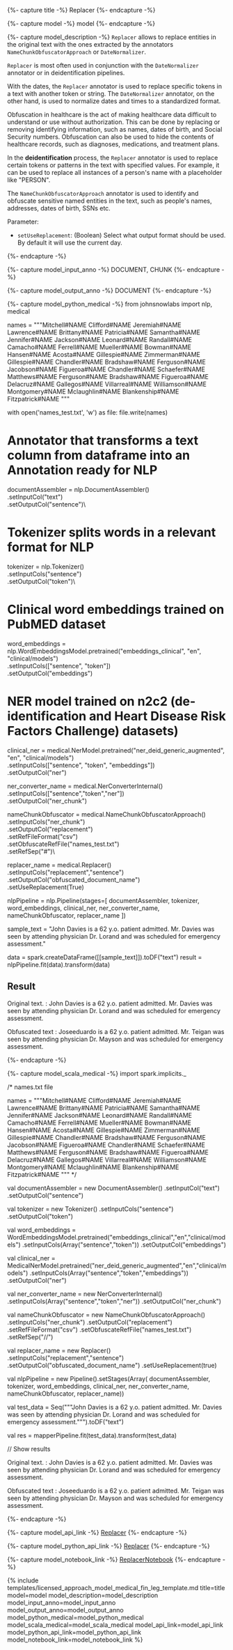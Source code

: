 {%- capture title -%}
Replacer
{%- endcapture -%}

{%- capture model -%}
model
{%- endcapture -%}

{%- capture model_description -%}
`Replacer` allows to replace entities in the original text with the ones extracted by the annotators `NameChunkObfuscatorApproach` or `DateNormalizer`. 

`Replacer` is most often used in conjunction with the `DateNormalizer` annotator or in deidentification pipelines.

With the dates, the `Replacer` annotator is used to replace specific tokens in a text with another token or string. The `DateNormalizer` annotator, on the other hand, is used to normalize dates and times to a standardized format.

Obfuscation in healthcare is the act of making healthcare data difficult to understand or use without authorization. This can be done by replacing or removing identifying information, such as names, dates of birth, and Social Security numbers. Obfuscation can also be used to hide the contents of healthcare records, such as diagnoses, medications, and treatment plans.

In the **deidentification** process, the `Replacer` annotator is used to replace certain tokens or patterns in the text with specified values. For example, it can be used to replace all instances of a person's name with a placeholder like "PERSON".

The `NameChunkObfuscatorApproach` annotator is used to identify and obfuscate sensitive named entities in the text, such as people's names, addresses, dates of birth, SSNs etc.

Parameter:

- `setUseReplacement`: (Boolean) Select what output format should be used. By default it will use the current day.   

{%- endcapture -%}

{%- capture model_input_anno -%}
DOCUMENT, CHUNK
{%- endcapture -%}

{%- capture model_output_anno -%}
DOCUMENT
{%- endcapture -%}

{%- capture model_python_medical -%}
from johnsnowlabs import nlp, medical

names = """Mitchell#NAME
Clifford#NAME
Jeremiah#NAME
Lawrence#NAME
Brittany#NAME
Patricia#NAME
Samantha#NAME
Jennifer#NAME
Jackson#NAME
Leonard#NAME
Randall#NAME
Camacho#NAME
Ferrell#NAME
Mueller#NAME
Bowman#NAME
Hansen#NAME
Acosta#NAME
Gillespie#NAME
Zimmerman#NAME
Gillespie#NAME
Chandler#NAME
Bradshaw#NAME
Ferguson#NAME
Jacobson#NAME
Figueroa#NAME
Chandler#NAME
Schaefer#NAME
Matthews#NAME
Ferguson#NAME
Bradshaw#NAME
Figueroa#NAME
Delacruz#NAME
Gallegos#NAME
Villarreal#NAME
Williamson#NAME
Montgomery#NAME
Mclaughlin#NAME
Blankenship#NAME
Fitzpatrick#NAME
"""

with open('names_test.txt', 'w') as file:
    file.write(names)


# Annotator that transforms a text column from dataframe into an Annotation ready for NLP
documentAssembler = nlp.DocumentAssembler()\
  .setInputCol("text")\
  .setOutputCol("sentence")\

# Tokenizer splits words in a relevant format for NLP
tokenizer = nlp.Tokenizer()\
  .setInputCols("sentence")\
  .setOutputCol("token")\

# Clinical word embeddings trained on PubMED dataset
word_embeddings = nlp.WordEmbeddingsModel.pretrained("embeddings_clinical", "en", "clinical/models")\
    .setInputCols(["sentence", "token"])\
    .setOutputCol("embeddings")

# NER model trained on n2c2 (de-identification and Heart Disease Risk Factors Challenge) datasets)
clinical_ner = medical.NerModel.pretrained("ner_deid_generic_augmented", "en", "clinical/models") \
    .setInputCols(["sentence", "token", "embeddings"]) \
    .setOutputCol("ner")

ner_converter_name = medical.NerConverterInternal()\
    .setInputCols(["sentence","token","ner"])\
    .setOutputCol("ner_chunk")

nameChunkObfuscator = medical.NameChunkObfuscatorApproach()\
  .setInputCols("ner_chunk")\
  .setOutputCol("replacement")\
  .setRefFileFormat("csv")\
  .setObfuscateRefFile("names_test.txt")\
  .setRefSep("#")\

replacer_name = medical.Replacer()\
  .setInputCols("replacement","sentence")\
  .setOutputCol("obfuscated_document_name")\
  .setUseReplacement(True)

nlpPipeline = nlp.Pipeline(stages=[
    documentAssembler, 
    tokenizer,
    word_embeddings,
    clinical_ner,
    ner_converter_name,
    nameChunkObfuscator,
    replacer_name
    ])

sample_text = "John Davies is a 62 y.o. patient admitted. Mr. Davies was seen by attending physician Dr. Lorand and was scheduled for emergency assessment."

data = spark.createDataFrame([[sample_text]]).toDF("text")
result = nlpPipeline.fit(data).transform(data)

## Result

Original text.  :  John Davies is a 62 y.o. patient admitted. Mr. Davies was seen by attending physician Dr. Lorand and was scheduled for emergency assessment.

Obfuscated text :  Joseeduardo is a 62 y.o. patient admitted. Mr. Teigan was seen by attending physician Dr. Mayson and was scheduled for emergency assessment.

{%- endcapture -%}


{%- capture model_scala_medical -%}
import spark.implicits._

/* names.txt file

names = """Mitchell#NAME
Clifford#NAME
Jeremiah#NAME
Lawrence#NAME
Brittany#NAME
Patricia#NAME
Samantha#NAME
Jennifer#NAME
Jackson#NAME
Leonard#NAME
Randall#NAME
Camacho#NAME
Ferrell#NAME
Mueller#NAME
Bowman#NAME
Hansen#NAME
Acosta#NAME
Gillespie#NAME
Zimmerman#NAME
Gillespie#NAME
Chandler#NAME
Bradshaw#NAME
Ferguson#NAME
Jacobson#NAME
Figueroa#NAME
Chandler#NAME
Schaefer#NAME
Matthews#NAME
Ferguson#NAME
Bradshaw#NAME
Figueroa#NAME
Delacruz#NAME
Gallegos#NAME
Villarreal#NAME
Williamson#NAME
Montgomery#NAME
Mclaughlin#NAME
Blankenship#NAME
Fitzpatrick#NAME
"""
*/

val documentAssembler = new DocumentAssembler()
    .setInputCol("text")
    .setOutputCol("sentence")

val tokenizer = new Tokenizer()
    .setInputCols("sentence")
    .setOutputCol("token")

val word_embeddings = WordEmbeddingsModel.pretrained("embeddings_clinical","en","clinical/models")
    .setInputCols(Array("sentence","token"))
    .setOutputCol("embeddings")

val clinical_ner = MedicalNerModel.pretrained("ner_deid_generic_augmented","en","clinical/models")
    .setInputCols(Array("sentence","token","embeddings"))
    .setOutputCol("ner")

val ner_converter_name = new NerConverterInternal()
    .setInputCols(Array("sentence","token","ner"))
    .setOutputCol("ner_chunk")

val nameChunkObfuscator = new NameChunkObfuscatorApproach()
    .setInputCols("ner_chunk")
    .setOutputCol("replacement")
    .setRefFileFormat("csv")
    .setObfuscateRefFile("names_test.txt")
    .setRefSep("//")

val replacer_name = new Replacer()
    .setInputCols("replacement","sentence")
    .setOutputCol("obfuscated_document_name")
    .setUseReplacement(true)

val nlpPipeline = new Pipeline().setStages(Array(
    documentAssembler, 
    tokenizer, 
    word_embeddings, 
    clinical_ner, 
    ner_converter_name, 
    nameChunkObfuscator, 
    replacer_name))


val test_data = Seq("""John Davies is a 62 y.o. patient admitted. Mr. Davies was seen by attending physician Dr. Lorand and was scheduled for emergency assessment.""").toDF("text")

val res = mapperPipeline.fit(test_data).transform(test_data)

// Show results

Original text.  :  John Davies is a 62 y.o. patient admitted. Mr. Davies was seen by attending physician Dr. Lorand and was scheduled for emergency assessment.

Obfuscated text :  Joseeduardo is a 62 y.o. patient admitted. Mr. Teigan was seen by attending physician Dr. Mayson and was scheduled for emergency assessment.

{%- endcapture -%}

{%- capture model_api_link -%}
[Replacer](https://nlp.johnsnowlabs.com/licensed/api/com/johnsnowlabs/nlp/annotators/deid/Replacer.html)
{%- endcapture -%}

{%- capture model_python_api_link -%}
[Replacer](https://nlp.johnsnowlabs.com/licensed/api/python/reference/autosummary/sparknlp_jsl/annotator/deid/replacer/index.html#sparknlp_jsl.annotator.deid.replacer.Replacer)
{%- endcapture -%}

{%- capture model_notebook_link -%}
[ReplacerNotebook](https://github.com/JohnSnowLabs/spark-nlp-workshop/blob/Healthcare_MOOC/Spark_NLP_Udemy_MOOC/Healthcare_NLP/Replacer.ipynb)
{%- endcapture -%}


{% include templates/licensed_approach_model_medical_fin_leg_template.md
title=title
model=model
model_description=model_description
model_input_anno=model_input_anno
model_output_anno=model_output_anno
model_python_medical=model_python_medical
model_scala_medical=model_scala_medical
model_api_link=model_api_link
model_python_api_link=model_python_api_link
model_notebook_link=model_notebook_link
%}

